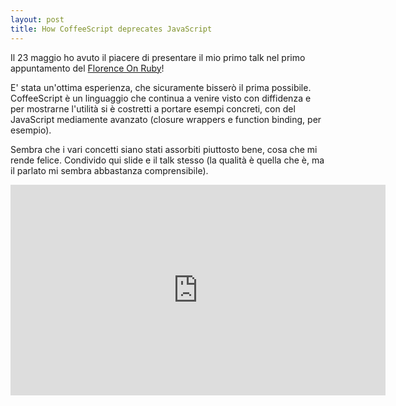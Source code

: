 ```yaml
---
layout: post
title: How CoffeeScript deprecates JavaScript
---
```


Il 23 maggio ho avuto il piacere di presentare il mio primo talk nel
primo appuntamento del [Florence On Ruby](http://florenceonruby.it/)!

E' stata un'ottima esperienza, che sicuramente bisserò il prima
possibile. CoffeeScript è un linguaggio che continua a venire visto
con diffidenza e per mostrarne l'utilità si è costretti a portare
esempi concreti, con del JavaScript mediamente avanzato (closure wrappers
e function binding, per esempio).

Sembra che i vari concetti siano stati assorbiti piuttosto bene, cosa
che mi rende felice. Condivido qui slide e il talk stesso (la qualità
è quella che è, ma il parlato mi sembra abbastanza comprensibile).

<div>
  <script async="true" class="speakerdeck-embed" data-id="4fbc06774ff11c001f0047b1" data-ratio="1.3333333333333333" src="//speakerdeck.com/assets/embed.js"></script>
  <iframe src="http://player.vimeo.com/video/42897661" width="600" height="337" frameborder="0" webkitAllowFullScreen="true" mozallowfullscreen="true" allowFullScreen="true"></iframe>
</div>

